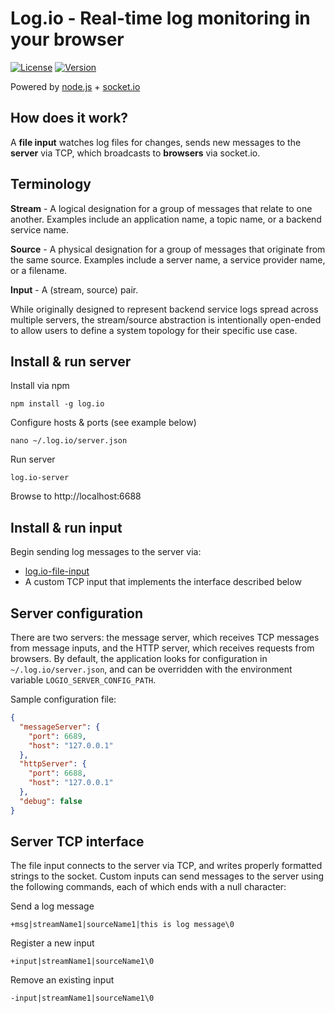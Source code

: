 Log.io - Real-time log monitoring in your browser
=================================================

[![License](https://img.shields.io/badge/License-Apache%202.0-blue.svg)](https://opensource.org/licenses/Apache2.0)
[![Version](https://img.shields.io/badge/node-%3E%3D%2012-brightgreen)](https://opensource.org/licenses/Apache2.0)

Powered by [node.js](http://nodejs.org) + [socket.io](http://socket.io)

## How does it work?

A **file input** watches log files for changes, sends new messages to the **server** via TCP, which broadcasts to **browsers** via socket.io.

## Terminology

**Stream** - A logical designation for a group of messages that relate to one another.  Examples include an application name, a topic name, or a backend service name.

**Source** - A physical designation for a group of messages that originate from the same source.  Examples include a server name, a service provider name, or a filename.

**Input** - A (stream, source) pair.

While originally designed to represent backend service logs spread across multiple servers, the stream/source abstraction is intentionally open-ended to allow users to define a system topology for their specific use case.

## Install & run server

Install via npm

```
npm install -g log.io
```

Configure hosts & ports (see example below)

```
nano ~/.log.io/server.json
```

Run server

```
log.io-server
```

Browse to http://localhost:6688

## Install & run input

Begin sending log messages to the server via:
- [log.io-file-input](https://www.npmjs.com/package/log.io-file-input)
- A custom TCP input that implements the interface described below

## Server configuration

There are two servers: the message server, which receives TCP messages from message inputs, and the HTTP server, which receives requests from browsers.  By default, the application looks for configuration in `~/.log.io/server.json`, and can be overridden with the environment variable `LOGIO_SERVER_CONFIG_PATH`.

Sample configuration file:

```json
{
  "messageServer": {
    "port": 6689,
    "host": "127.0.0.1"
  },
  "httpServer": {
    "port": 6688,
    "host": "127.0.0.1"
  },
  "debug": false
}

```

## Server TCP interface

The file input connects to the server via TCP, and writes properly formatted strings to the socket.  Custom inputs can send messages to the server using the following commands, each of which ends with a null character:

Send a log message

```
+msg|streamName1|sourceName1|this is log message\0
```

Register a new input

```
+input|streamName1|sourceName1\0
```

Remove an existing input

```
-input|streamName1|sourceName1\0
```
